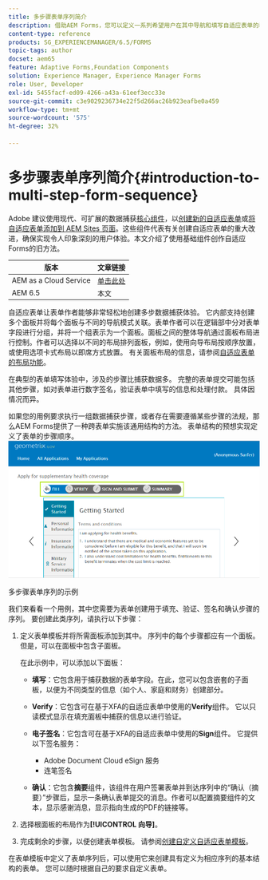 ```yaml
---
title: 多步骤表单序列简介
description: 借助AEM Forms，您可以定义一系列希望用户在其中导航和填写自适应表单的表单面板。
content-type: reference
products: SG_EXPERIENCEMANAGER/6.5/FORMS
topic-tags: author
docset: aem65
feature: Adaptive Forms,Foundation Components
solution: Experience Manager, Experience Manager Forms
role: User, Developer
exl-id: 5455facf-ed09-4266-a43a-61eef3ecc33e
source-git-commit: c3e9029236734e22f5d266ac26b923eafbe0a459
workflow-type: tm+mt
source-wordcount: '575'
ht-degree: 32%

---
```


# 多步骤表单序列简介{#introduction-to-multi-step-form-sequence}

<span class="preview">Adobe 建议使用现代、可扩展的数据捕获[核心组件](https://experienceleague.adobe.com/docs/experience-manager-core-components/using/adaptive-forms/introduction.html?lang=zh-Hans)，以[创建新的自适应表单](/help/forms/using/create-an-adaptive-form-core-components.md)或[将自适应表单添加到 AEM Sites 页面](/help/forms/using/create-or-add-an-adaptive-form-to-aem-sites-page.md)。这些组件代表有关创建自适应表单的重大改进，确保实现令人印象深刻的用户体验。本文介绍了使用基础组件创作自适应Forms的旧方法。</span>

| 版本 | 文章链接 |
| -------- | ---------------------------- |
| AEM as a Cloud Service | [单击此处](https://experienceleague.adobe.com/docs/experience-manager-cloud-service/content/forms/adaptive-forms-authoring/authoring-adaptive-forms-foundation-components/configure-layout-of-an-adaptive-form/introduction-form-sequence.html?lang=zh-Hans) |
| AEM 6.5 | 本文 |


自适应表单让表单作者能够非常轻松地创建多步数据捕获体验。 它内部支持创建多个面板并将每个面板与不同的导航模式关联。表单作者可以在逻辑部中分对表单字段进行分组，并将一个组表示为一个面板。面板之间的整体导航通过面板布局进行控制。作者可以选择以不同的布局排列面板，例如，使用向导布局按顺序放置，或使用选项卡式布局以即席方式放置。 有关面板布局的信息，请参阅[自适应表单的布局功能](../../forms/using/layout-capabilities-adaptive-forms.md)。

在典型的表单填写体验中，涉及的步骤比捕获数据多。 完整的表单提交可能包括其他步骤，如对表单进行数字签名，验证表单中填写的信息和处理付款。 具体因情况而异。

如果您的用例要求执行一组数据捕获步骤，或者存在需要遵循某些步骤的法规，那么AEM Forms提供了一种跨表单实施该通用结构的方法。 表单结构的预想实现定义了表单的步骤顺序。 ![多步骤表单序列的示例](assets/formpipeline.png)

多步骤表单序列的示例

我们来看看一个用例，其中您需要为表单创建用于填充、验证、签名和确认步骤的序列。 要创建此类序列，请执行以下步骤：

1. 定义表单模板并将所需面板添加到其中。 序列中的每个步骤都应有一个面板。但是，可以在面板中包含子面板。

   在此示例中，可以添加以下面板：

   * **填写**：它包含用于捕获数据的表单字段。在此，您可以包含嵌套的子面板，以便为不同类型的信息（如个人、家庭和财务）创建部分。

   * **Verify**：它包含可在基于XFA的自适应表单中使用的&#x200B;**Verify**&#x200B;组件。 它以只读模式显示在填充面板中捕获的信息以进行验证。

   * **电子签名**：它包含可在基于XFA的自适应表单中使用的&#x200B;**Sign**&#x200B;组件。 它提供以下签名服务：

      * Adobe Document Cloud eSign 服务
      * 连笔签名

   * **确认**：它包含&#x200B;**摘要**&#x200B;组件，该组件在用户签署表单并到达序列中的“确认（摘要）”步骤后，显示一条确认表单提交的消息。作者可以配置摘要组件的文本，显示感谢消息，显示指向生成的PDF的链接等。

1. 选择根面板的布局作为&#x200B;**[!UICONTROL 向导]**。
1. 完成剩余的步骤，以便创建表单模板。 请参阅[创建自定义自适应表单模板](../../forms/using/custom-adaptive-forms-templates.md)。

在表单模板中定义了表单序列后，可以使用它来创建具有定义为相应序列的基本结构的表单。 您可以随时根据自己的要求自定义表单。
